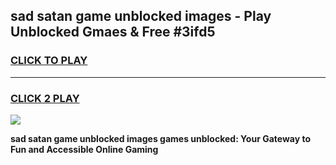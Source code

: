 
## sad satan game unblocked images - Play Unblocked Gmaes & Free #3ifd5
<h3>
<a href="https://news.freeplayer.one?title=sad_satan_game_unblocked_images&ref=24F">CLICK TO PLAY</a></h3>
<hr>

<h3>
<a href="https://news.freeplayer.one?title=sad_satan_game_unblocked_images&ref=24F">CLICK 2 PLAY</a>
  
</h3>

<a href="https://news.freeplayer.one?title=sad_satan_game_unblocked_images&ref=24F/"><img src="https://clearcache.store/games.png"></a>


**sad satan game unblocked images games unblocked: Your Gateway to Fun and Accessible Online Gaming**
